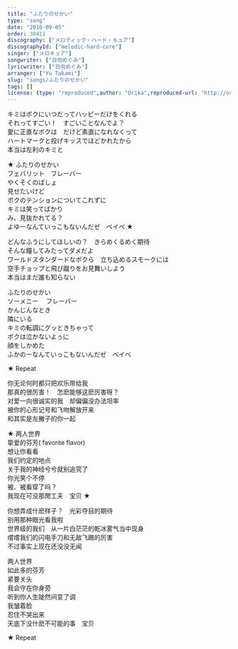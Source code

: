 ```yaml
---
title: "ふたりのせかい"
type: "song"
date: "2010-09-05"
order: 30411
discography: ["メロディック・ハード・キュア"]
discographyId: ["melodic-hard-cure"]
singer: ["メロキュア"]
songwriter: ["日向めぐみ"]
lyricwriter: ["日向めぐみ"]
arranger: ["Yu Takami"]
slug: "songs/ふたりのせかい"
tags: []
license: {type: "reproduced",author: "Orika",reproduced-url: "http://orikamushi.myweb.hinet.net/",reproduced-website: "織歌蟲網站"}
---
```


キミはボクにいつだってハッピーだけをくれる   
それってすごい！　すごいことなんでよ？   
愛に正直なボクは　だけど素直になれなくって   
ハートマークと投げキッスでほどかれたから   
本当は左利のキミと   
  
★ ふたりのせかい   
フェバリット　フレーバー   
やくそくのばしょ   
見せたいけど   
ボクのテンションについてこれずに   
キミは笑ってばかり   
み、見抜かれてる？   
よゆーなんていっこもないんだゼ　ベイベ ★   
  
どんなふうにしてほしいの？　きらめくるめく期待   
そんな瞳してみたってダメだよ   
ワールドスタンダードなボクら　立ち込めるスモークには   
空手チョップと飛び蹴りをお見舞いしよう   
本当はまだ誰も知らない   
  
ふたりのせかい   
ソーメニー　 フレーバー   
かんじんなとき   
隣にいる   
キミの転調にグッときちゃって   
ボクは泣かないよぅに   
顔をしかめた   
ふかのーなんていっこもないんだゼ　ベイベ   
  
★ Repeat  
  
  <!-- 翻译 -->

你无论何时都只把欢乐带给我  
那真的很厉害！　怎麽能够这麽厉害呀？   
对爱一向很诚实的我　却偏偏没办法坦率  
被你的心形记号和飞吻解放开来  
和其实是左撇子的你一起  
  
★ 两人世界  
挚爱的芬芳( favorite flavor)  
想让你看看  
我们约定的地点  
关于我的神经兮兮就别追究了  
你光笑个不停  
被、被看穿了吗？   
我现在可没那閒工夫　宝贝 ★   
  
你想弄成什麽样子？　光彩夺目的期待  
别用那种眼光看我啦  
世界级的我们　从一片白茫茫的乾冰雾气当中现身  
嚐嚐我们的闪电手刀和无敌飞踢的厉害  
不过事实上现在还没没无闻  
  
两人世界  
如此多的芬芳  
紧要关头  
我会守在你身旁  
听到你人生陡然间变了调  
我皱着脸  
忍住不哭出来  
天底下没什麽不可能的事　宝贝  
  
★ Repeat
